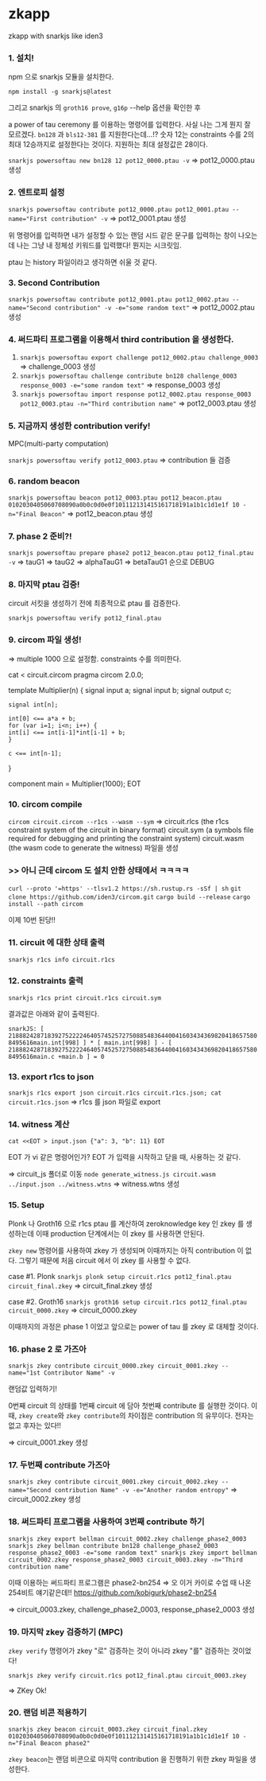 # zkapp

zkapp with snarkjs like iden3

### 1. 설치!

npm 으로 snarkjs 모듈을 설치한다.

`npm install -g snarkjs@latest`

그리고 snarkjs 의 `groth16 prove`, `g16p` --help 옵션을 확인한 후

a power of tau ceremony 를 이용하는 명령어를 입력한다.
사실 나는 그게 뭔지 잘 모르겠다. `bn128` 과 `bls12-381` 를 지원한다는데...!?
숫자 12는 constraints 수를 2의 최대 12승까지로 설정한다는 것이다. 지원하는 최대 설정값은 28이다.

`snarkjs powersoftau new bn128 12 pot12_0000.ptau -v`
=> pot12_0000.ptau 생성

### 2. 엔트로피 설정

`snarkjs powersoftau contribute pot12_0000.ptau pot12_0001.ptau --name="First contribution" -v`
=> pot12_0001.ptau 생성

위 명령어를 입력하면 내가 설정할 수 있는 랜덤 시드 같은 문구를 입력하는 창이 나오는데
나는 그냥 내 정체성 키워드를 입력했다! 뭔지는 시크릿임.

ptau 는 history 파일이라고 생각하면 쉬울 것 같다.

### 3. Second Contribution

`snarkjs powersoftau contribute pot12_0001.ptau pot12_0002.ptau --name="Second contribution" -v -e="some random text"`
=> pot12_0002.ptau 생성

### 4. 써드파티 프로그램을 이용해서 third contribution 을 생성한다.

1. `snarkjs powersoftau export challenge pot12_0002.ptau challenge_0003`
   => challenge_0003 생성
2. `snarkjs powersoftau challenge contribute bn128 challenge_0003 response_0003 -e="some random text"`
   => response_0003 생성
3. `snarkjs powersoftau import response pot12_0002.ptau response_0003 pot12_0003.ptau -n="Third contribution name"`
   => pot12_0003.ptau 생성

### 5. 지금까지 생성한 contribution verify!

MPC(multi-party computation)

`snarkjs powersoftau verify pot12_0003.ptau`
=> contribution 들 검증

### 6. random beacon

`snarkjs powersoftau beacon pot12_0003.ptau pot12_beacon.ptau 0102030405060708090a0b0c0d0e0f101112131415161718191a1b1c1d1e1f 10 -n="Final Beacon"`
=> pot12_beacon.ptau 생성

### 7. phase 2 준비?!

`snarkjs powersoftau prepare phase2 pot12_beacon.ptau pot12_final.ptau -v`
=> tauG1 => tauG2 => alphaTauG1 => betaTauG1 순으로 DEBUG

### 8. 마지막 ptau 검증!

circuit 서킷을 생성하기 전에 최종적으로 ptau 를 검증한다.

`snarkjs powersoftau verify pot12_final.ptau`

### 9. circom 파일 생성!

=> multiple 1000 으로 설정함. constraints 수를 의미한다.

cat <<EOT > circuit.circom
pragma circom 2.0.0;

template Multiplier(n) {
signal input a;
signal input b;
signal output c;

    signal int[n];

    int[0] <== a*a + b;
    for (var i=1; i<n; i++) {
    int[i] <== int[i-1]*int[i-1] + b;
    }

    c <== int[n-1];

}

component main = Multiplier(1000);
EOT

### 10. circom compile

`circom circuit.circom --r1cs --wasm --sym`
=> circuit.rlcs (the r1cs constraint system of the circuit in binary format)
circuit.sym (a symbols file required for debugging and printing the constraint system)
circuit.wasm (the wasm code to generate the witness)
파일을 생성

### >> 아니 근데 circom 도 설치 안한 상태에서 ㅋㅋㅋㅋ

`curl --proto '=https' --tlsv1.2 https://sh.rustup.rs -sSf | sh`
`git clone https://github.com/iden3/circom.git`
`cargo build --release`
`cargo install --path circom`

이제 10번 된당!!

### 11. circuit 에 대한 상태 출력

`snarkjs r1cs info circuit.r1cs`

### 12. constraints 출력

`snarkjs r1cs print circuit.r1cs circuit.sym`

결과값은 아래와 같이 출력된다.

`snarkJS: [ 21888242871839275222246405745257275088548364400416034343698204186575808495616main.int[998] ] * [ main.int[998] ] - [ 21888242871839275222246405745257275088548364400416034343698204186575808495616main.c +main.b ] = 0`

### 13. export r1cs to json

`snarkjs r1cs export json circuit.r1cs circuit.r1cs.json; cat circuit.r1cs.json`
=> r1cs 를 json 파일로 export

### 14. witness 계산

`cat <<EOT > input.json {"a": 3, "b": 11} EOT`

EOT 가 vi 같은 명령어인가?
EOT 가 입력을 시작하고 닫을 때, 사용하는 것 같다.

=> circuit_js 폴더로 이동
`node generate_witness.js circuit.wasm ../input.json ../witness.wtns`
=> witness.wtns 생성

### 15. Setup

Plonk 나 Groth16 으로 r1cs ptau 를 계산하여 zeroknowledge key 인 zkey 를 생성하는데
이때 production 단계에서는 이 zkey 를 사용하면 안된다.

`zkey new` 명령어를 사용하여 zkey 가 생성되며 이때까지는 아직 contribution 이 없다.
그렇기 때문에 처음 circuit 에서 이 zkey 를 사용할 수 없다.

case #1. Plonk
`snarkjs plonk setup circuit.r1cs pot12_final.ptau circuit_final.zkey`
=> circuit_final.zkey 생성

case #2. Groth16
`snarkjs groth16 setup circuit.r1cs pot12_final.ptau circuit_0000.zkey`
=> circuit_0000.zkey

이때까지의 과정은 phase 1 이었고 앞으로는 power of tau 를 zkey 로 대체할 것이다.

### 16. phase 2 로 가즈아

`snarkjs zkey contribute circuit_0000.zkey circuit_0001.zkey --name="1st Contributor Name" -v`

랜덤값 입력하기!

0번째 circuit 의 상태를 1번째 circuit 에 담아 첫번째 contribute 를 실행한 것이다.
이때, `zkey create`와 `zkey contribute`의 차이점은 contribution 의 유무이다.
전자는 없고 후자는 있다!!

=> circuit_0001.zkey 생성

### 17. 두번째 contribute 가즈아

`snarkjs zkey contribute circuit_0001.zkey circuit_0002.zkey --name="Second contribution Name" -v -e="Another random entropy"`
=> circuit_0002.zkey 생성

### 18. 써드파티 프로그램을 사용하여 3번째 contribute 하기

`snarkjs zkey export bellman circuit_0002.zkey challenge_phase2_0003 snarkjs zkey bellman contribute bn128 challenge_phase2_0003 response_phase2_0003 -e="some random text" snarkjs zkey import bellman circuit_0002.zkey response_phase2_0003 circuit_0003.zkey -n="Third contribution name"`

이때 이용하는 써드파티 프로그램은 phase2-bn254
=> 오 이거 카이로 수업 때 나온 254비트 얘기같은데!!
https://github.com/kobigurk/phase2-bn254

=> circuit_0003.zkey, challenge_phase2_0003, response_phase2_0003 생성

### 19. 마지막 zkey 검증하기 (MPC)

`zkey verify` 명령어가 zkey "로" 검증하는 것이 아니라 zkey "를" 검증하는 것이었다!

`snarkjs zkey verify circuit.r1cs pot12_final.ptau circuit_0003.zkey`

=> ZKey Ok!

### 20. 랜덤 비콘 적용하기

`snarkjs zkey beacon circuit_0003.zkey circuit_final.zkey 0102030405060708090a0b0c0d0e0f101112131415161718191a1b1c1d1e1f 10 -n="Final Beacon phase2"`

`zkey beacon`는 랜덤 비콘으로 마지막 contribution 을 진행하기 위한 zkey 파일을 생성한다.
